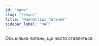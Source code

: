 ```yaml
---
id: "чапи"
slug: "/квант"
title: "Найчастіші питання"
sidebar_label: "ЧАП"
---
```


Ось кілька питань, що часто ставляться.
